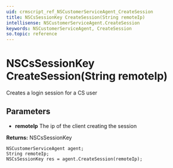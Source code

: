 ```yaml
---
uid: crmscript_ref_NSCustomerServiceAgent_CreateSession
title: NSCsSessionKey CreateSession(String remoteIp)
intellisense: NSCustomerServiceAgent.CreateSession
keywords: NSCustomerServiceAgent, CreateSession
so.topic: reference
---
```


# NSCsSessionKey CreateSession(String remoteIp)

Creates a login session for a CS user

## Parameters

* **remoteIp** The ip of the client creating the session

**Returns:** NSCsSessionKey

```crmscript
NSCustomerServiceAgent agent;
String remoteIp;
NSCsSessionKey res = agent.CreateSession(remoteIp);
```

